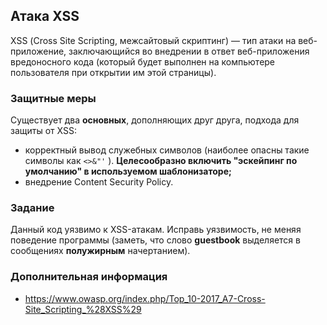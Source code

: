 ## Атака XSS

XSS (Сross Site Sсriрting, межсайтовый скриптинг) — тип атаки на веб-приложение, заключающийся во внедрении в ответ веб-приложения вредоносного кода (который будет выполнен на компьютере пользователя при открытии им этой страницы).

### Защитные меры

Существует два **основных**, дополняющих друг друга, подхода для защиты от XSS:
* корректный вывод служебных символов (наиболее опасны такие символы как  ```<>&"'``` ). **Целесообразно включить "эскейпинг по умолчанию" в используемом шаблонизаторе;**
* внедрение Content Security Policy.

### Задание

Данный код уязвимо к XSS-атакам. Исправь уязвимость, не меняя поведение программы (заметь, что слово **guestbook** выделяется в сообщениях **полужирным** начертанием).

### Дополнительная информация
* https://www.owasp.org/index.php/Top_10-2017_A7-Cross-Site_Scripting_%28XSS%29